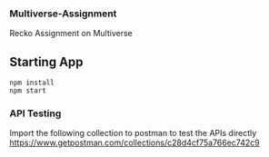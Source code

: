 ### Multiverse-Assignment
Recko Assignment on Multiverse

## Starting App

```
npm install
npm start
```


### API Testing
Import the following collection to postman to test the APIs directly
https://www.getpostman.com/collections/c28d4cf75a766ec742c9
